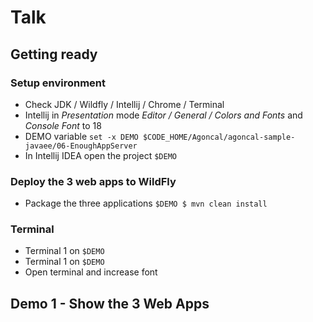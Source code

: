 # Talk

## Getting ready

### Setup environment 

* Check JDK / Wildfly / Intellij / Chrome / Terminal
* Intellij in _Presentation_ mode _Editor / General / Colors and Fonts_ and _Console Font_ to 18
* DEMO variable `set -x DEMO $CODE_HOME/Agoncal/agoncal-sample-javaee/06-EnoughAppServer`
* In Intellij IDEA open the project `$DEMO`

### Deploy the 3 web apps to WildFly

* Package the three applications `$DEMO $ mvn clean install` 

### Terminal

* Terminal 1 on `$DEMO`
* Terminal 1 on `$DEMO`
* Open terminal and increase font


## Demo 1 - Show the 3 Web Apps

